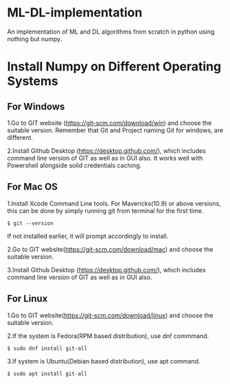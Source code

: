 # ML-DL-implementation
An implementation of ML and DL algorithms from scratch in python using nothing but numpy.

# Install Numpy on Different Operating Systems

## For Windows

1.Go to GIT website (https://git-scm.com/download/win) and choose the suitable version. Remember that Git and Project naming Git for windows, are different.

2.Install Github Desktop (https://desktop.github.com/), which includes command line version of GIT as well as in GUI also. It works well with Powershell alongside solid credentials caching.

## For Mac OS

1.Install Xcode Command Line tools. For Mavericks(10.9) or above versions, this can be done by simply running git from terminal for the first time.

  `$ git --version`
  
If not installed earlier, it will prompt accordingly to install.

2.Go to GIT website(https://git-scm.com/download/mac) and choose the suitable version.

3.Install Github Desktop (https://desktop.github.com/), which includes command line version of GIT as well as in GUI also.

## For Linux

1.Go to GIT website(https://git-scm.com/download/linux) and choose the suitable version.

2.If the system is Fedora(RPM based distribution), use dnf commmand.

  `$ sudo dnf install git-all`
  
3.If system is Ubuntu(Debian based distribution), use apt command.

  `$ sudo apt install git-all`
